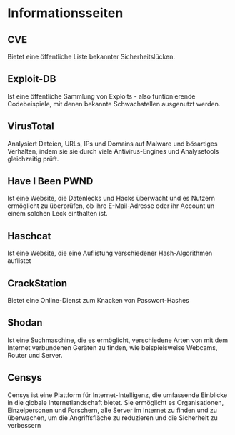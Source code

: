 # Informationsseiten

## CVE

Bietet eine öffentliche Liste bekannter Sicherheitslücken.

## Exploit-DB

Ist eine öffentliche Sammlung von Exploits - also funtionierende Codebeispiele, mit denen bekannte Schwachstellen ausgenutzt werden.

## VirusTotal

Analysiert Dateien, URLs, IPs und Domains auf Malware und bösartiges Verhalten, indem sie sie durch viele Antivirus-Engines und Analysetools gleichzeitig prüft.

## Have I Been PWND

Ist eine Website, die Datenlecks und Hacks überwacht und es Nutzern ermöglicht zu überprüfen, ob ihre E-Mail-Adresse oder ihr Account un einem solchen Leck einthalten ist.

## Haschcat

Ist eine Website, die eine Auflistung verschiedener Hash-Algorithmen auflistet

## CrackStation

Bietet eine Online-Dienst zum Knacken von Passwort-Hashes

## Shodan

Ist eine Suchmaschine, die es ermöglicht, verschiedene Arten von mit dem Internet verbundenen Geräten zu finden, wie beispielsweise Webcams, Router und Server.

## Censys

Censys ist eine Plattform für Internet-Intelligenz, die umfassende Einblicke in die globale Internetlandschaft bietet. Sie ermöglicht es Organisationen, Einzelpersonen und Forschern, alle Server im Internet zu finden und zu überwachen, um die Angriffsfläche zu reduzieren und die Sicherheit zu verbessern
